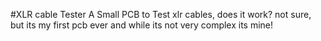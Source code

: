 #XLR cable Tester
A Small PCB to Test xlr cables, does it work? not sure, but its my first pcb ever and while its not very complex its mine!
